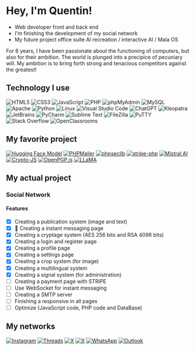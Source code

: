 # Hey, I'm Quentin!

- Web developer front and back end 
- I'm finishing the development of my social network
- My future project office suite AI recreation / interactive AI / Maïa OS

For 8 years, I have been passionate about the functioning of computers, but also for their ambition. 
The world is plunged into a precipice of pecuniary will. My ambition is to bring forth strong and tenacious competitors against the greatest!

## Technology I use

![HTML5](https://img.shields.io/badge/HTML5-E34F26?style=for-the-badge&logo=html5&logoColor=white)
![CSS3](https://img.shields.io/badge/CSS3-1572B6?style=for-the-badge&logo=css3&logoColor=white)
![JavaScript](https://img.shields.io/badge/JavaScript-F7DF1E?style=for-the-badge&logo=javascript&logoColor=black)
![PHP](https://img.shields.io/badge/PHP-777BB4?style=for-the-badge&logo=php&logoColor=white)
![phpMyAdmin](https://img.shields.io/badge/phpMyAdmin-6C78AF?style=for-the-badge&logo=phpMyAdmin&logoColor=white)
![MySQL](https://img.shields.io/badge/MySQL-4479A1?style=for-the-badge&logo=mysql&logoColor=white)
![Apache](https://img.shields.io/badge/Apache-D22128?style=for-the-badge&logo=apache&logoColor=white)
![Python](https://img.shields.io/badge/Python-3776AB?style=for-the-badge&logo=python&logoColor=white)
![Linux](https://img.shields.io/badge/Linux-FCC624?style=for-the-badge&logo=linux&logoColor=black)
![Visual Studio Code](https://img.shields.io/badge/Visual%20Studio%20Code-007ACC?style=for-the-badge&logo=visual-studio-code&logoColor=white)
![ChatGPT](https://img.shields.io/badge/ChatGPT-70A597?style=for-the-badge&logo=OpenAI&logoColor=white)
![Kleopatra](https://img.shields.io/badge/Kleopatra-0A69AD?style=for-the-badge)
![JetBrains](https://img.shields.io/badge/JetBrains-000000?style=for-the-badge&logo=JetBrains&logoColor=white)
![PyCharm](https://img.shields.io/badge/PyCharm-20D088?style=for-the-badge&logo=PyCharm&logoColor=white)
![Sublime Text](https://img.shields.io/badge/Sublime%20Text-FF9800?style=for-the-badge&logo=Sublime-Text&logoColor=white)
![FileZilla](https://img.shields.io/badge/FileZilla-BF0000?style=for-the-badge&logo=FileZilla&logoColor=white)
![PuTTY](https://img.shields.io/badge/PuTTY-6495ED?style=for-the-badge&logo=PuTTY&logoColor=white)
![Stack Overflow](https://img.shields.io/badge/Stack%20Overflow-F58025?style=for-the-badge&logo=stack-overflow&logoColor=white)
![OpenClassrooms](https://img.shields.io/badge/OpenClassrooms-7451eb?style=for-the-badge)


## My favorite project

[![Hugging Face Model](https://img.shields.io/badge/Hugging%20Face-Mixtral-blue?style=for-the-badge)](https://huggingface.co/mistralai/Mixtral-8x7B-v0.1)
[![PHPMailer](https://img.shields.io/badge/PHPMailer-f8cc6d?style=for-the-badge&logo=github&logoColor=black)](https://github.com/PHPMailer/PHPMailer)
[![phpseclib](https://img.shields.io/badge/phpseclib-ff0000?style=for-the-badge&logo=github&logoColor=white)](https://github.com/phpseclib/phpseclib)
[![stripe-php](https://img.shields.io/badge/stripe--php-5f55ff?style=for-the-badge&logo=stripe&logoColor=white)](https://github.com/stripe/stripe-php)
[![Mistral AI](https://img.shields.io/badge/Mistral%20AI-ffa200?style=for-the-badge&logo=github&logoColor=white)](https://github.com/mistralai)
[![Crypto-JS](https://img.shields.io/badge/Crypto--JS-000000?style=for-the-badge&logo=github&logoColor=white)](https://github.com/brix/crypto-js)
[![OpenPGP.js](https://img.shields.io/badge/OpenPGP.js-008CDD?style=for-the-badge&logo=github&logoColor=white)](https://github.com/openpgpjs/openpgpjs)
[![LLaMA](https://img.shields.io/badge/LLaMA-0682f9?style=for-the-badge&logo=meta&logoColor=white)](https://github.com/facebookresearch/llama)

## My actual project

  ### Social Network

  #### Features 
- [x] Creating a publication system (image and text)
- [x] :speech_balloon: Creating a instant messaging page
- [x] Creating a cryptage system (AES 256 bits and RSA 4096 bits)
- [x] Creating a login and register page
- [x] Creating a profile page
- [x] Creating a settings page
- [x] Creating a crop system (for image)
- [x] Creating a multilingual system
- [x] Creating a signal system (for administration)
- [ ] Creating a payment page with STRIPE
- [ ] Use WebSocket for instant messaging
- [ ] Creating a SMTP server
- [ ] Finishing a responsive in all pages
- [ ] Optimize (JavaScript code, PHP code and DataBase)

## My networks

[![Instagram](https://img.shields.io/badge/Instagram-E4405F?style=for-the-badge&logo=instagram&logoColor=white)](https://www.instagram.com/quentin_regnier_fr/)
[![Threads](https://img.shields.io/badge/Threads-000000?style=for-the-badge&logo=Threads&logoColor=white)](https://www.threads.net/@quentin_regnier_fr)
[![X](https://img.shields.io/badge/Twitter-000000?style=for-the-badge&logo=x&logoColor=white)](https://twitter.com/QuentinRegnier0)
[![X](https://img.shields.io/badge/Stackoverflow-cd5900?style=for-the-badge&logo=Stackoverflow&logoColor=white)](https://stackoverflow.com/users/17783029/quentin-r%c3%a9gnier)
[![WhatsApp](https://img.shields.io/badge/WhatsApp-25D366?style=for-the-badge&logo=whatsapp&logoColor=white)](https://wa.me/0767473745)
[![Outlook](https://img.shields.io/badge/Outlook-0078D4?style=for-the-badge&logo=microsoft-outlook&logoColor=white)](mailto:quentin.regnier17@gmail.com)

